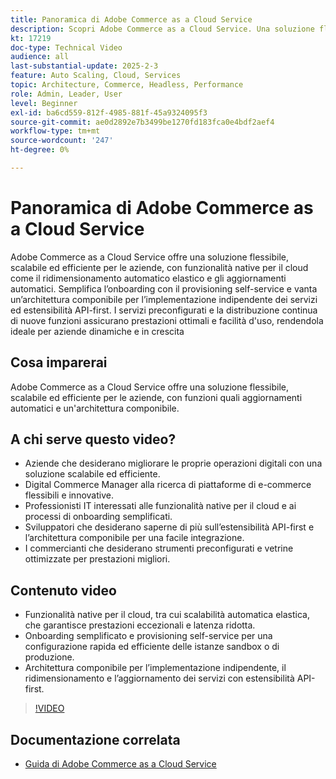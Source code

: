 ```yaml
---
title: Panoramica di Adobe Commerce as a Cloud Service
description: Scopri Adobe Commerce as a Cloud Service. Una soluzione flessibile, scalabile ed efficiente per operazioni digitali dinamiche con un'architettura componibile.
kt: 17219
doc-type: Technical Video
audience: all
last-substantial-update: 2025-2-3
feature: Auto Scaling, Cloud, Services
topic: Architecture, Commerce, Headless, Performance
role: Admin, Leader, User
level: Beginner
exl-id: ba6cd559-812f-4985-881f-45a9324095f3
source-git-commit: ae0d2892e7b3499be1270fd183fca0e4bdf2aef4
workflow-type: tm+mt
source-wordcount: '247'
ht-degree: 0%

---
```


# Panoramica di Adobe Commerce as a Cloud Service

Adobe Commerce as a Cloud Service offre una soluzione flessibile, scalabile ed efficiente per le aziende, con funzionalità native per il cloud come il ridimensionamento automatico elastico e gli aggiornamenti automatici. Semplifica l’onboarding con il provisioning self-service e vanta un’architettura componibile per l’implementazione indipendente dei servizi ed estensibilità API-first. I servizi preconfigurati e la distribuzione continua di nuove funzioni assicurano prestazioni ottimali e facilità d&#39;uso, rendendola ideale per aziende dinamiche e in crescita

## Cosa imparerai

Adobe Commerce as a Cloud Service offre una soluzione flessibile, scalabile ed efficiente per le aziende, con funzioni quali aggiornamenti automatici e un&#39;architettura componibile.

## A chi serve questo video?

* Aziende che desiderano migliorare le proprie operazioni digitali con una soluzione scalabile ed efficiente.
* Digital Commerce Manager alla ricerca di piattaforme di e-commerce flessibili e innovative.
* Professionisti IT interessati alle funzionalità native per il cloud e ai processi di onboarding semplificati.
* Sviluppatori che desiderano saperne di più sull’estensibilità API-first e l’architettura componibile per una facile integrazione.
* I commercianti che desiderano strumenti preconfigurati e vetrine ottimizzate per prestazioni migliori.

## Contenuto video

* Funzionalità native per il cloud, tra cui scalabilità automatica elastica, che garantisce prestazioni eccezionali e latenza ridotta.
* Onboarding semplificato e provisioning self-service per una configurazione rapida ed efficiente delle istanze sandbox o di produzione.
* Architettura componibile per l’implementazione indipendente, il ridimensionamento e l’aggiornamento dei servizi con estensibilità API-first.

>[!VIDEO](https://video.tv.adobe.com/v/3443311?learn=on)

## Documentazione correlata

* [Guida di Adobe Commerce as a Cloud Service](https://experienceleague.adobe.com/en/docs/commerce/cloud-service/overview)
